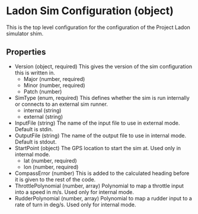# Ladon Sim Configuration (object)
This is the top level configuration for the configuration of the Project 
Ladon simulator shim.

## Properties
- Version (object, required)
	This gives the version of the sim configuration this is written in.
	- Major (number, required)
	- Minor (number, required)
	- Patch (number)
- SimType (enum, required)
	This defines whether the sim is run internally or connects to an 
	external sim runner. 
	- internal (string)
	- external (string)
- InputFile (string)
	The name of the input file to use in external mode. Default is stdin.
- OutputFile (string)
	The name of the output file to use in internal mode. Default is stdout.
- StartPoint (object)
	The GPS location to start the sim at. Used only in internal mode.
	- lat (number, required)
	- lon (number, required)
- CompassError (number)
	This is added to the calculated heading before it is given to the 
	rest of the code. 
- ThrottlePolynomial (number, array)
	Polynomial to map a throttle input into a speed in m/s. Used only for
	internal mode. 
- RudderPolynomial (number, array)
	Polynomial to map a rudder input to a rate of turn in deg/s. Used only
	for internal mode.  
	
